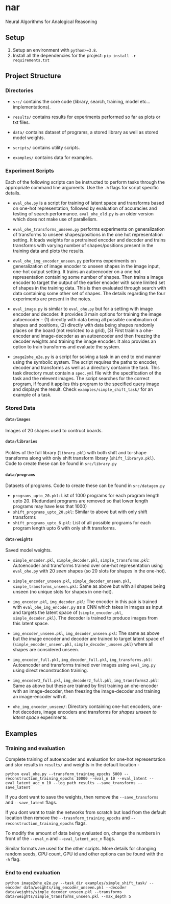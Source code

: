 # nar

Neural Algorithms for Analogical Reasoning

## Setup

1. Setup an environment with `python>=3.8`.
2. Install all the dependencies for the project: `pip install -r requirements.txt`

## Project Structure

### Directories

- `src/` contains the core code (library, search, training, model etc... implementations).

- `results/` contains results for experiments performed so far as plots or txt files.

- `data/` contains dataset of programs, a stored library as well as stored model weights.

- `scripts/` contains utility scripts.

- `examples/` contains data for examples.

### Experiment Scripts

Each of the following scripts can be instructed to perform tasks through the appropriate command line arguments. Use the `-h` flags for script specific details.

- `eval_ohe.py` is a script for training of latent space and transforms based on one-hot representation, followed by evaluation of accuracies and testing of search performance. `eval_ohe_old.py` is an older version which does not make use of parallelism.

- `eval_ohe_transforms_unseen.py` performs experiments on generalization of transforms to unseen shapes/positions in the one hot representation setting. It loads weights for a pretrained encoder and decoder and trains transforms with varying number of shapes/positions present in the training data and plots the results.

- `eval_ohe_img_encoder_unseen.py` performs experiments on generalization of image encoder to unseen shapes in the image input, one-hot output setting. It trains an autoencoder on a one hot representation containing some number of shapes. Then trains a image encoder to target the output of the earlier encoder with some limited set of shapes in the training data. This is then evaluated through search with data containing some other set of shapes. The details regarding the four experiments are present in the notes.

- `eval_image.py` is similar to `eval_ohe.py` but for a setting with image encoder and decoder. It provides 3 main options for training the image autoencoder - (1) directly with data being all possible combination of shapes and positions, (2) directly with data being shapes randomly places on the board (not resricted to a grid), (3) First trainin a ohe-encoder and image-decoder as an autoencoder and then freezing the decoder weights and training the image encoder. It also provides an option to train transforms and evaluate the system.

- `image2ohe_e2e.py` is a script for solving a task in an end to end manner using the symbolic system. The script requires the paths to encoder, decoder and transforms as well as a directory containin the task. This task directory must contain a `spec.yml` file with the specification of the task and the relevent images. The script searches for the correct program, if found it applies this program to the specified query image and displays the result. Check `examples/simple_shift_task/` for an example of a task.


### Stored Data

#### `data/images`
Images of 20 shapes used to contruct boards.

#### `data/libraries`

Pickles of the full library (`library.pkl`) with both shift and to-shape transforms along with only shift transform library (`shift_library0.pkl`). Code to create these can be found in `src/library.py`

#### `data/programs`

Datasets of programs. Code to create these can be found in `src/datagen.py`

- `programs_upto_20.pkl`: List of 1000 programs for each program length upto 20. (Redundant programs are removed so that lower length programs may have less that 1000)
- `shift_programs_upto_20.pkl`: Similar to above but with only shift transforms
- `shift_programs_upto_6.pkl`:  List of all possible programs for each program length upto 6 with only shift transforms.


#### `data/weights`

Saved model weights.
 
- `simple_encoder.pkl`, `simple_decoder.pkl`,  `simple_transforms.pkl`: Autoencoder and transforms trained over one-hot representation using `eval_ohe.py` with 20 _seen_ shapes (so 20 slots for shapes in the one-hot).
- `simple_encoder_unseen.pkl`, `simple_decoder_unseen.pkl`,  `simple_transforms_unseen.pkl`: Same as above but with all shapes being unseen (no unique slots for shapes in one-hot).

- `img_encoder.pkl`, `img_decoder.pkl`: The encoder in this pair is trained with `eval_ohe_img_encoder.py` as a CNN which takes in images as input and targets the latent space of (`simple_encoder.pkl`, `simple_decoder.pkl`). The decoder is trained to produce images from this latent space.
- `img_encoder_unseen.pkl`, `img_decoder_unseen.pkl`:  The same as above but the image encoder and decoder are trained to target latent space of (`simple_encoder_unseen.pkl`, `simple_decoder_unseen.pkl`) where all shapes are considered unseen.

- `img_encoder_full.pkl`, `img_decoder_full.pkl`,  `img_transforms.pkl`: Autoencoder and transforms trained over images using `eval_img.py` using direct reconstruction training.
- `img_encoder2_full.pkl`, `img_decoder2_full.pkl`,  `img_transforms2.pkl`: Same as above but these are trained by first training an ohe-encoder with an image-decoder, then freezing the image-decoder and training an image-encoder with it.


- `ohe_img_encoder_unseen/`: Directory containing one-hot encoders, one-hot decoders, image encoders and transforms for _shapes unseen to latent space_ experiments.

## Examples

### Training and evaluation

Complete training of autoencoder and evaluation for one-hot representation and stor results in `results/` and weights in the default location -

```
python eval_ohe.py --transform_training_epochs 5000 --reconstruction_training_epochs 10000 --eval_n 10 --eval_latent --eval_latent_acc_n 10 --log_path results --save_transforms --save_latent
```

If you dont want to save the weights, then remove the `--save_transforms` and `--save_latent` flags.

If you dont want to train the networks from scratch but load from the default location then remove the `--trasnform_training_epochs` and `--reconstruction_training_epochs` flags.

To modify the amount of data being evaluated on, change the numbers in front of the `--eval_n` and `--eval_latent_acc_n` flags.

Similar formats are used for the other scripts. More details for changing random seeds, CPU count, GPU id and other options can be found with the `-h` flag.

### End to end evaluation

```
python image2ohe_e2e.py --task_dir examples/simple_shift_task/ --encoder data/weights/img_encoder_unseen.pkl --decoder data/weights/simple_decoder_unseen.pkl --transforms data/weights/simple_transforms_unseen.pkl --max_depth 5 
```
